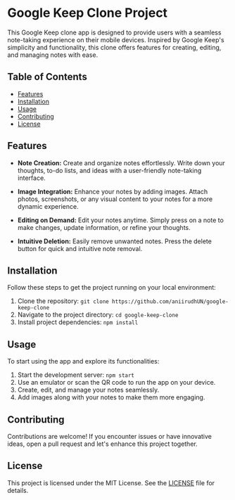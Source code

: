 # Google Keep Clone Project

This Google Keep clone app is designed to provide users with a seamless note-taking experience on their mobile devices. Inspired by Google Keep's simplicity and functionality, this clone offers features for creating, editing, and managing notes with ease.

## Table of Contents
- [Features](#features)
- [Installation](#installation)
- [Usage](#usage)
- [Contributing](#contributing)
- [License](#license)

## Features

- **Note Creation:** Create and organize notes effortlessly. Write down your thoughts, to-do lists, and ideas with a user-friendly note-taking interface.

- **Image Integration:** Enhance your notes by adding images. Attach photos, screenshots, or any visual content to your notes for a more dynamic experience.

- **Editing on Demand:** Edit your notes anytime. Simply press on a note to make changes, update information, or refine your thoughts.

- **Intuitive Deletion:** Easily remove unwanted notes. Press the delete button for quick and intuitive note removal.

## Installation
Follow these steps to get the project running on your local environment:

1. Clone the repository: `git clone https://github.com/aniirudhUN/google-keep-clone`
2. Navigate to the project directory: `cd google-keep-clone`
3. Install project dependencies: `npm install`

## Usage
To start using the app and explore its functionalities:

1. Start the development server: `npm start`
2. Use an emulator or scan the QR code to run the app on your device.
3. Create, edit, and manage your notes seamlessly.
4. Add images along with your notes to make them more engaging.

## Contributing
Contributions are welcome! If you encounter issues or have innovative ideas, open a pull request and let's enhance this project together.

## License
This project is licensed under the MIT License. See the [LICENSE](LICENSE) file for details.
